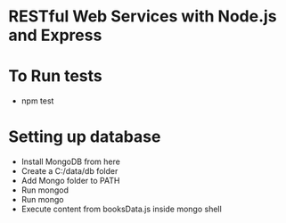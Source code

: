 # RESTful Web Services with Node.js and Express



# To Run tests
* npm test

# Setting up database

* Install MongoDB from here
* Create a C:/data/db folder
* Add Mongo folder to PATH
* Run mongod
* Run mongo
* Execute content from booksData.js inside mongo shell
